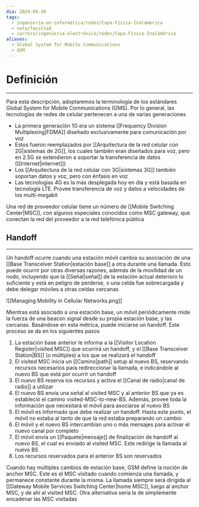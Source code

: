 ```yaml
---
dia: 2024-08-30
tags:
  - ingeniería-en-informática/redes/Capa-Física-Inalámbrica
  - nota/facultad
  - carrera/ingeniería-electrónica/redes/Capa-Física-Inalámbrica
aliases:
  - Global System for Mobile Communications
  - GSM
---
```

# Definición
---
Para esta descripción, adoptaremos la terminología de los estándares Global System for Mobile Communications (GMS). Por lo general, las tecnologías de redes de celular pertenecen a una de varias generaciones
* La primera generación 1G era un sistema [[Frequency Division Multiplexing|FDMA]] diseñado exclusivamente para comunicación por voz
* Estos fueron reemplazados por [[Arquitectura de la red celular con 2G|sistemas de 2G]], los cuales también eran diseñados para voz, pero en 2.5G se extendieron a soportar la transferencia de datos ([[Internet|internet]])
* Los [[Arquitectura de la red celular con 3G|sistemas 3G]] también soportan datos y voz, pero con énfasis en voz
* Las tecnologías 4G es la más desplegada hoy en día y está basada en tecnología LTE. Provee transferencia de voz y datos a velocidades de los multi-megabit

Una red de proveedor celular tiene un número de [[Mobile Switching Center|MSC]], con algunos especiales conocidos como MSC gateway, que conectan la red del proveedor a la red telefónica pública

## Handoff
---
Un handoff ocurre cuando una estación móvil cambia su asociación de una [[Base Transceiver Station|estación base]] a otra durante una llamada. Esto puede ocurrir por otras diversas razones, además de la movilidad de un nodo, incluyendo que la [[Señal|señal]] de la estación actual deterioro lo suficiente y está en peligro de perderse, o una celda fue sobrecargada y debe delegar móviles a otras celdas cercanas

![[Managing Mobility in Cellular Networks.png]]

Mientras está asociado a una estación base, un móvil periódicamente mide la fuerza de una beacon signal desde su propia estación base, y las cercanas. Basándose en esta métrica, puede iniciarse un handoff. Este proceso se da en los siguientes pasos

1. La estación base anterior le informa a la [[Visitor Location Register|visited MSC]] que ocurrirá un handoff, y el [[Base Transceiver Station|BS]] (o múltiples) a los que se realizará el handoff
2. El visited MSC inicia un [[Camino|path]] setup al nuevo BS, reservando recursos necesarios para redireccionar la llamada, e indicándole al nuevo BS que está por ocurrir un handoff
3. El nuevo BS reserva los recursos y activa el [[Canal de radio|canal de radio]] a utilizar
4. El nuevo BS envía una señal al visited MSC y al anterior BS que ya es estableció el camino visited-MSC-to-new-BS. Además, provee toda la información que necesitará el móvil para asociarse al nuevo BS
5. El móvil es informado que debe realizar un handoff. Hasta este punto, el móvil no estaba al tanto de que la red estaba preparando un cambio
6. El móvil y el nuevo BS intercambian uno o más mensajes para activar el nuevo canal por completo
7. El móvil envía un [[Paquete|mensaje]] de finalización de handoff al nuevo BS, el cual es enviado al visited MSC. Este redirige la llamada al nuevo BS
8. Los recursos reservados para el anterior BS son reservados

Cuando hay múltiples cambios de estación base, GSM define la noción de anchor MSC. Este es el MSC visitado cuando comienza una llamada, y permanece constante durante la misma. La llamada siempre será dirigida al [[Gateway Mobile Services Switching Center|home MSC]], luego al anchor MSC, y de ahí al visited MSC. Otra alternativa sería la de simplemente encadenar las MSC visitadas